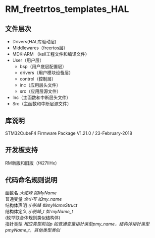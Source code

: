 # RM_freetrtos_templates_HAL
## 文件层次
- Drivers(HAL库驱动层)
- Middlewares（freertos层）
- MDK-ARM （keil工程文件和编译文件）
- User（用户层）
  * bsp（用户底层配置层）
  * drivers（用户模块设备层）
  * control（控制层）
  * inc（应用层头文件）
  * src（应用层源文件）
- Inc（主函数和中断层头文件）
- Src（主函数和中断层源文件）
## 库说明
STM32CubeF4 Firmware Package V1.21.0 / 23-February-2018
## 开发板支持
RM新版和旧版（f427IIHx）
## 代码命名规则说明
 函数名                          *大驼峰 如MyName*<br>
 普通变量                        *全小写 如my_name*<br>
 结构体声明                      *小驼峰 如myNameStruct*<br>
 结构体定义                      *小驼峰_t 如 myName_t*<br>
 (枚举联合体规则类似结构体)<br>
 指针类型                        *相应类型前加p 如普通变量指针类型pmy_name，结构体指针类型pmyName_t，其他类型类似*<br>

